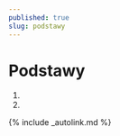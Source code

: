 ```yaml
---
published: true
slug: podstawy
---
```


# Podstawy

1. [Numer NIE]: /dependencies-nie
2. 

{% include _autolink.md %}